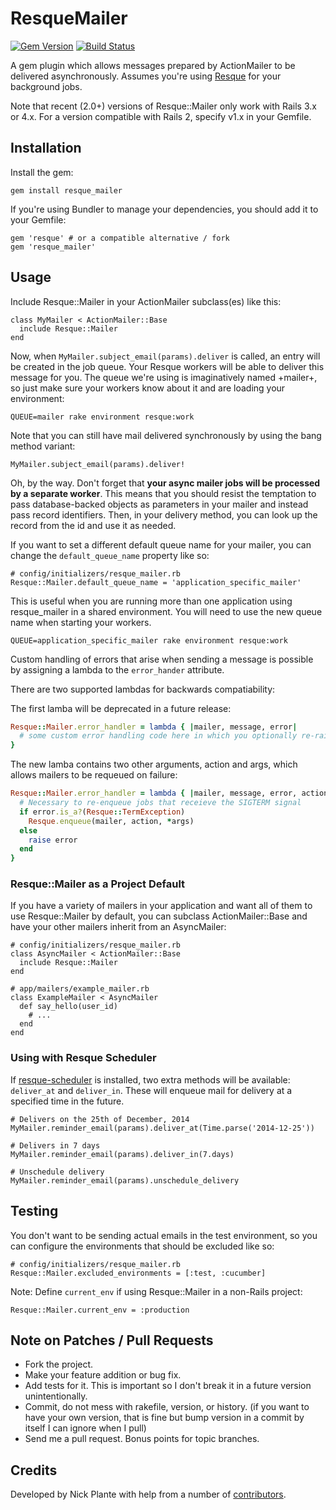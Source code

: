 # ResqueMailer
[![Gem Version](https://badge.fury.io/rb/resque_mailer.png)](http://badge.fury.io/rb/resque_mailer)
[![Build Status](https://secure.travis-ci.org/zapnap/resque_mailer.png)](http://travis-ci.org/zapnap/resque_mailer)

A gem plugin which allows messages prepared by ActionMailer to be delivered
asynchronously. Assumes you're using [Resque](https://github.com/resque/resque)
for your background jobs.

Note that recent (2.0+) versions of Resque::Mailer only work with Rails 3.x or 4.x.
For a version compatible with Rails 2, specify v1.x in your Gemfile.

## Installation

Install the gem:

    gem install resque_mailer

If you're using Bundler to manage your dependencies, you should add it to your Gemfile:

    gem 'resque' # or a compatible alternative / fork
    gem 'resque_mailer'

## Usage

Include Resque::Mailer in your ActionMailer subclass(es) like this:

    class MyMailer < ActionMailer::Base
      include Resque::Mailer
    end

Now, when `MyMailer.subject_email(params).deliver` is called, an entry
will be created in the job queue. Your Resque workers will be able to deliver
this message for you. The queue we're using is imaginatively named +mailer+,
so just make sure your workers know about it and are loading your environment:

    QUEUE=mailer rake environment resque:work

Note that you can still have mail delivered synchronously by using the bang
method variant:

    MyMailer.subject_email(params).deliver!

Oh, by the way. Don't forget that **your async mailer jobs will be processed by
a separate worker**. This means that you should resist the temptation to pass
database-backed objects as parameters in your mailer and instead pass record
identifiers. Then, in your delivery method, you can look up the record from
the id and use it as needed.

If you want to set a different default queue name for your mailer, you can
change the `default_queue_name` property like so:

    # config/initializers/resque_mailer.rb
    Resque::Mailer.default_queue_name = 'application_specific_mailer'

This is useful when you are running more than one application using
resque_mailer in a shared environment. You will need to use the new queue
name when starting your workers.

    QUEUE=application_specific_mailer rake environment resque:work

Custom handling of errors that arise when sending a message is possible by
assigning a lambda to the `error_hander` attribute.

There are two supported lambdas for backwards compatiability:

The first lamba will be deprecated in a future release:

```ruby
Resque::Mailer.error_handler = lambda { |mailer, message, error|
  # some custom error handling code here in which you optionally re-raise the error
}
```

The new lamba contains two other arguments, action and args, which allows
mailers to be requeued on failure:

```ruby
Resque::Mailer.error_handler = lambda { |mailer, message, error, action, args|
  # Necessary to re-enqueue jobs that receieve the SIGTERM signal
  if error.is_a?(Resque::TermException)
    Resque.enqueue(mailer, action, *args)
  else
    raise error
  end
}
```

### Resque::Mailer as a Project Default

If you have a variety of mailers in your application and want all of them to use
Resque::Mailer by default, you can subclass ActionMailer::Base and have your
other mailers inherit from an AsyncMailer:

    # config/initializers/resque_mailer.rb
    class AsyncMailer < ActionMailer::Base
      include Resque::Mailer
    end

    # app/mailers/example_mailer.rb
    class ExampleMailer < AsyncMailer
      def say_hello(user_id)
        # ...
      end
    end

### Using with Resque Scheduler

If [resque-scheduler](https://github.com/bvandenbos/resque-scheduler) is
installed, two extra methods will be available: `deliver_at` and `deliver_in`.
These will enqueue mail for delivery at a specified time in the future.

    # Delivers on the 25th of December, 2014
    MyMailer.reminder_email(params).deliver_at(Time.parse('2014-12-25'))

    # Delivers in 7 days
    MyMailer.reminder_email(params).deliver_in(7.days)

    # Unschedule delivery
    MyMailer.reminder_email(params).unschedule_delivery

## Testing

You don't want to be sending actual emails in the test environment, so you can
configure the environments that should be excluded like so:

    # config/initializers/resque_mailer.rb
    Resque::Mailer.excluded_environments = [:test, :cucumber]

Note: Define `current_env` if using Resque::Mailer in a non-Rails project:

    Resque::Mailer.current_env = :production


## Note on Patches / Pull Requests

* Fork the project.
* Make your feature addition or bug fix.
* Add tests for it. This is important so I don't break it in a future version unintentionally.
* Commit, do not mess with rakefile, version, or history.
  (if you want to have your own version, that is fine but bump version in a commit by itself I can ignore when I pull)
* Send me a pull request. Bonus points for topic branches.

## Credits

Developed by Nick Plante with help from a number of [contributors](https://github.com/zapnap/resque_mailer/contributors).
